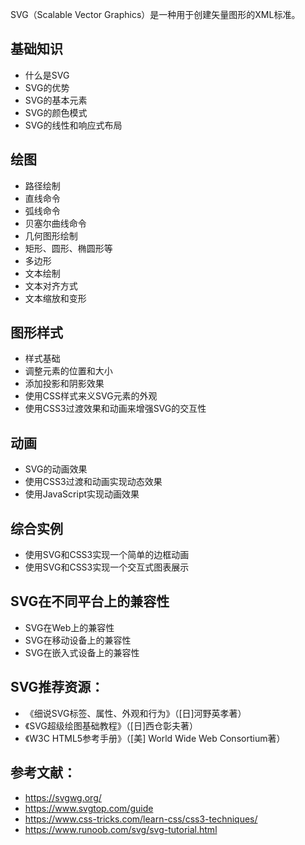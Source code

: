 SVG（Scalable Vector Graphics）是一种用于创建矢量图形的XML标准。

## 基础知识
* 什么是SVG
* SVG的优势
* SVG的基本元素
* SVG的颜色模式
* SVG的线性和响应式布局

## 绘图
* 路径绘制
* 直线命令
* 弧线命令
* 贝塞尔曲线命令
* 几何图形绘制
* 矩形、圆形、椭圆形等
* 多边形
* 文本绘制
* 文本对齐方式
* 文本缩放和变形

## 图形样式
* 样式基础
* 调整元素的位置和大小
* 添加投影和阴影效果
* 使用CSS样式来义SVG元素的外观
* 使用CSS3过渡效果和动画来增强SVG的交互性

## 动画
* SVG的动画效果
* 使用CSS3过渡和动画实现动态效果
* 使用JavaScript实现动画效果

## 综合实例
* 使用SVG和CSS3实现一个简单的边框动画
* 使用SVG和CSS3实现一个交互式图表展示

## SVG在不同平台上的兼容性
* SVG在Web上的兼容性
* SVG在移动设备上的兼容性
* SVG在嵌入式设备上的兼容性

## SVG推荐资源：
* 《细说SVG标签、属性、外观和行为》（[日]河野英孝著）
* 《SVG超级绘图基础教程》（[日]西仓彰夫著）
* 《W3C HTML5参考手册》（[美] World Wide Web Consortium著）

## 参考文献：
* https://svgwg.org/
* https://www.svgtop.com/guide
* https://www.css-tricks.com/learn-css/css3-techniques/
* https://www.runoob.com/svg/svg-tutorial.html